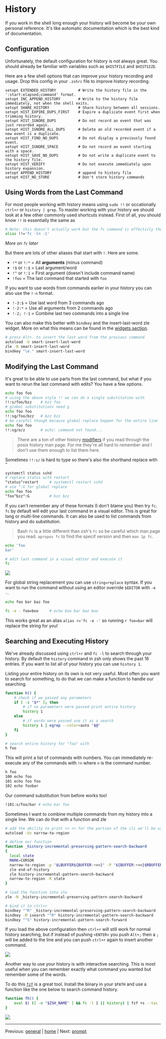 # History

If you work in the shell long enough your history will become be your own personal reference.
It's like automatic documentation which is the best kind of documentation.

## Configuration

Unfortunately, the default configuration for history is not always great.
You should already be familiar with variables such as `$HISTFILE` and `$HISTSIZE`.

Here are a few shell options that can improve your history recording and usage.
Drop this config in your `.zshrc` file to improve history recording.

```
setopt EXTENDED_HISTORY          # Write the history file in the ':start:elapsed;command' format.
setopt INC_APPEND_HISTORY        # Write to the history file immediately, not when the shell exits.
setopt SHARE_HISTORY             # Share history between all sessions.
setopt HIST_EXPIRE_DUPS_FIRST    # Expire a duplicate event first when trimming history.
setopt HIST_IGNORE_DUPS          # Do not record an event that was just recorded again.
setopt HIST_IGNORE_ALL_DUPS      # Delete an old recorded event if a new event is a duplicate.
setopt HIST_FIND_NO_DUPS         # Do not display a previously found event.
setopt HIST_IGNORE_SPACE         # Do not record an event starting with a space.
setopt HIST_SAVE_NO_DUPS         # Do not write a duplicate event to the history file.
setopt HIST_VERIFY               # Do not execute immediately upon history expansion.
setopt APPEND_HISTORY            # append to history file
setopt HIST_NO_STORE             # Don't store history commands
```

## Using Words from the Last Command

For most people working with history means using `sudo !!` or occationally `ctrl+r` or `history | grep`.
To master working with your history we should look at a few other commonly used shortcuts instead.
First of all, you should know `!!` is essentially the same as
```bash
# Note: this doesn't actually work but the fc command is effectivly the same
alias !!='fc -ln -1'
```
_More on `fc` later_

But there are lots of other aliases that start with `!`.
Here are some.

* `!*` or `!:*` = All **arguments** (minus command)
* `!$` or `!:$` = Last argument/word
* `!^` or `!:1` = First argument (doesn't include command name)
* `!foo` = The last command that started with `foo`

If you want to use words from commands earlier in your history you can also use the `!-n` format.

* `!-3:$` = Use last word from 3 commands ago
* `!-2:*` = Use all arguments from 2 commands ago
* `!-2; !-1` = Combine last two commands into a single line

You can also make this better with `bindkey` and the insert-last-word zle widget.
More on what this means can be found in the [widgets section](../helpers/widgets.md).

```bash
# press Alt+. to insert the last word from the previous command
autoload -U smart-insert-last-word
zle -N smart-insert-last-word
bindkey "\e." smart-insert-last-word
```

## Modifying the Last Command

It's great to be able to use parts from the last command, but what if you want to rerun the last command with edits?
You have a few options.

```bash
echo foo foo
# using the above style !! we can do a single substitution with
!!:s/foo/bzz    # bzz foo
# global substitutions need g
echo foo foo
!!:sg/foo/bzz   # bzz bzz
# be careful though because global replace happen for the entire line
echo foo foo
!!:sg/o/z       # echz: command not found...
```

> There are a ton of other history [modifiers](http://zsh.sourceforge.net/Doc/Release/Expansion.html#Modifiers) if you read through the posix history man page.
> For me they're all hard to remember and I don't use them enough to list them here.

Sometimes `!!:s/` is hard to type so there's also the shorthand replace with `^`

```bash
systemctl status sshd
# replace status with restart
^status^restart     # systemctl restart sshd
# use ^:G for global replace
echo foo foo
^foo^bzz^:G         # bzz bzz
```

If you can't remember any of these formats (I don't blame you) then try `fc`.
`fc` by default will edit your last command in a visual editor.
This is great for long or multi-line commands.
It can also be used to list commands from history and do substitution.

> Bash `fc` is a little different than zsh's `fc` so be careful which man page you read.
> `apropos fc` to find the specif version and then `man 1p fc`.

```bash
echo 'foo
bar'

# edit last command in a visual editor and execute it
fc
```

![](../../img/fc-example.gif)

For global string replacement you can use `string=replace` syntax.
If you want to run the command without using an editor override `$EDITOR` with `-e -`.

```bash
echo foo bar baz foo

fc -e - foo=boo     # echo boo bar baz boo
```

This works great as an alias `alias r='fc -e -'` so running `r foo=bar` will replace the string for you!

## Searching and Executing History

We've already discussed using `ctrl+r` and `fc -l` to search through your history.
By default the `history` command in zsh only shows the past 16 entries.
If you want to list all of your history you can use `history 1`.

Listing your entire history on its own is not very useful.
Most often you want to search for something, to do that we can make a function to handle our searching.

```bash
function h() {
    # check if we passed any parameters
    if [ -z "$*" ]; then
        # if no parameters were passed print entire history
        history 1
    else
        # if words were passed use it as a search
        history 1 | egrep --color=auto "$@"
    fi
}

# search entire history for "foo" with
h foo
```

This will print a list of commands with numbers.
You can immediately re-execute any of the commands with `!n` where `n` is the command number.

```bash
h foo
100 echo foo
101 echo foo foo
102 echo foobar
```

Our command substitution from before works too!

```bash
!101:s/foo/bar # echo bar foo
```

Sometimes I want to combine multiple commands from my history into a single line.
We can do that with a function and zle

```bash
# add the ability to print >> << for the portion of the cli we'll be using
autoload -Uz narrow-to-region

# define our function
function _history-incremental-preserving-pattern-search-backward
{
  local state
  MARK=CURSOR  
  narrow-to-region -p "$LBUFFER${BUFFER:+>>}" -P "${BUFFER:+<<}$RBUFFER" -S state
  zle end-of-history
  zle history-incremental-pattern-search-backward
  narrow-to-region -R state
}

# load the function into zle
zle -N _history-incremental-preserving-pattern-search-backward

# bind it to ctrl+r
bindkey "^R" _history-incremental-preserving-pattern-search-backward
bindkey -M isearch "^R" history-incremental-pattern-search-backward
bindkey "^S" history-incremental-pattern-search-forward
```

If you load the above configuration then `ctrl+r` will still work for normal history searching, but if instead of pushing `<ENTER>` you push `Alt+;` then a `;` will be added to the line and you can push `ctrl+r` again to insert another command.

![](../../img/history-incremental-pattern-search-forward.gif)

Another way to use your history is with interactive searching.
This is most useful when you can remember exactly what command you wanted but remember some of the words.

To do this [`fzf`](https://github.com/junegunn/fzf) is a great tool.
Install the binary in your `$PATH` and use a function like the one below to search command history.

```bash
function fh() {
    eval $( ([ -n "$ZSH_NAME" ] && fc -l 1 || history) | fzf +s --tac | sed 's/ *[0-9]* *//')
}
```

![](../../img/fzf-history.gif)

---

Previous: [general](general.md) | [home](../../README.md) | Next: [prompt](prompt.md)
